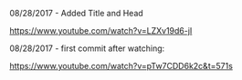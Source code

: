 
08/28/2017 - Added Title and Head

https://www.youtube.com/watch?v=LZXv19d6-jI


08/28/2017 - first commit after watching:

https://www.youtube.com/watch?v=pTw7CDD6k2c&t=571s 
